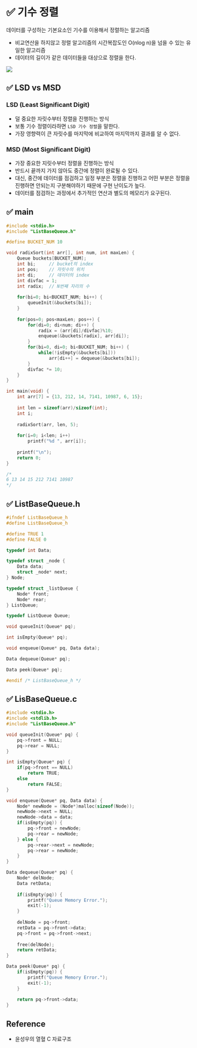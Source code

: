 # ✅ 기수 정렬
데이터를 구성하는 기본요소인 기수를 이용해서 정렬하는 알고리즘
- 비교연산을 하지않고 정렬 알고리즘의 시간복잡도인 O(nlog n)을 넘을 수 있는 유일한 알고리즘
- 데이터의 길이가 같은 데이터들을 대상으로 정렬을 한다.

<img src = "https://user-images.githubusercontent.com/108064146/195353713-294a4894-b853-4605-ab2d-8a5c80e5ecbe.PNG">
</br>

## ✅ LSD vs MSD

### LSD (Least Significant Digit)
- 덜 중요한 자릿수부터 정렬을 진행하는 방식
- 보통 기수 정렬이라하면 `LSD 기수 정렬`을 말한다.
- 가장 영향력이 큰 자릿수를 마지막에 비교하여 마지막까지 결과를 알 수 없다.

### MSD (Most Significant Digit)
- 가장 중요한 지릿수부터 정렬을 진행하는 방식
- 반드시 끝까지 가지 않아도 중간에 정렬이 완료될 수 있다.
- 대신, 중간에 데이터를 점검하고 일정 부분은 정렬을 진행하고 어떤 부분은 정렬을 진행하면 안되는지 구분해야하기 때문에 구현 난이도가 높다.
- 데이터를 점검하는 과정에서 추가적인 연산과 별도의 메모리가 요구된다.

## ✅ main

```c
#include <stdio.h>
#include "ListBaseQueue.h"

#define BUCKET_NUM 10

void radixSort(int arr[], int num, int maxLen) {
    Queue buckets[BUCKET_NUM];
    int bi;     // bucket의 index
    int pos;    // 자릿수의 위치
    int di;     // 데이터의 index
    int divfac = 1;
    int radix;  // N번째 자리의 수
    
    for(bi=0; bi<BUCKET_NUM; bi++) {
        queueInit(&buckets[bi]);
    }
    
    for(pos=0; pos<maxLen; pos++) {
        for(di=0; di<num; di++) {
            radix = (arr[di]/divfac)%10;
            enqueue(&buckets[radix], arr[di]);
        }
        for(bi=0, di=0; bi<BUCKET_NUM; bi++) {
            while(!isEmpty(&buckets[bi]))
                arr[di++] = dequeue(&buckets[bi]);
        }
        divfac *= 10;
    }
}

int main(void) {
    int arr[7] = {13, 212, 14, 7141, 10987, 6, 15};
    
    int len = sizeof(arr)/sizeof(int);
    int i;
    
    radixSort(arr, len, 5);
    
    for(i=0; i<len; i++)
        printf("%d ", arr[i]);
    
    printf("\n");
    return 0;
}

/*
6 13 14 15 212 7141 10987 
*/
```

## ✅ ListBaseQueue.h

```c
#ifndef ListBaseQueue_h
#define ListBaseQueue_h

#define TRUE 1
#define FALSE 0

typedef int Data;

typedef struct _node {
    Data data;
    struct _node* next;
} Node;

typedef struct _listQueue {
    Node* front;
    Node* rear;
} ListQueue;

typedef ListQueue Queue;

void queueInit(Queue* pq);

int isEmpty(Queue* pq);

void enqueue(Queue* pq, Data data);

Data dequeue(Queue* pq);

Data peek(Queue* pq);

#endif /* ListBaseQueue_h */
```

## ✅ LisBaseQueue.c

```c
#include <stdio.h>
#include <stdlib.h>
#include "ListBaseQueue.h"

void queueInit(Queue* pq) {
    pq->front = NULL;
    pq->rear = NULL;
}

int isEmpty(Queue* pq) {
    if(pq->front == NULL)
        return TRUE;
    else
        return FALSE;
}

void enqueue(Queue* pq, Data data) {
    Node* newNode = (Node*)malloc(sizeof(Node));
    newNode->next = NULL;
    newNode->data = data;
    if(isEmpty(pq)) {
        pq->front = newNode;
        pq->rear = newNode;
    } else {
        pq->rear->next = newNode;
        pq->rear = newNode;
    }
}

Data dequeue(Queue* pq) {
    Node* delNode;
    Data retData;
    
    if(isEmpty(pq)) {
        printf("Queue Memory Error.");
        exit(-1);
    }
    
    delNode = pq->front;
    retData = pq->front->data;
    pq->front = pq->front->next;
    
    free(delNode);
    return retData;
}

Data peek(Queue* pq) {
    if(isEmpty(pq)) {
        printf("Queue Memory Error.");
        exit(-1);
    }
    
    return pq->front->data;
}
```

## Reference
- 윤성우의 열혈 C 자료구조
